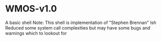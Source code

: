 # WMOS-v1.0
A basic shell 
Note: This shell is implementation of "Stephen Brennan" lsh
Reduced some system call complexities but may have some bugs and warnings which to lookout for  
